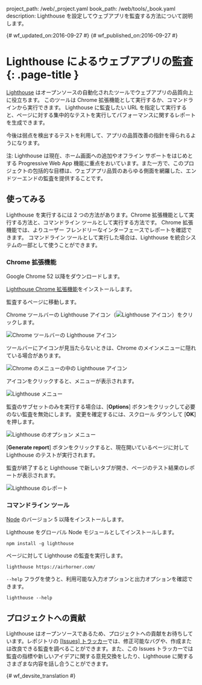 project_path: /web/_project.yaml
book_path: /web/tools/_book.yaml
description: Lighthouse を設定してウェブアプリを監査する方法について説明します。

{# wf_updated_on:2016-09-27 #}
{# wf_published_on:2016-09-27 #}

# Lighthouse によるウェブアプリの監査 {: .page-title }

[Lighthouse](https://github.com/GoogleChrome/lighthouse) はオープンソースの自動化されたツールでウェブアプリの品質向上に役立ちます。
このツールは Chrome 拡張機能として実行するか、コマンドラインから実行できます。
Lighthouse に監査したい URL を指定して実行すると、ページに対する集中的なテストを実行してパフォーマンスに関するレポートを生成できます。

今後は弱点を検出するテストを利用して、アプリの品質改善の指針を得られるようになります。


注: Lighthouse は現在、ホーム画面への追加やオフライン サポートをはじめとする Progressive Web App 機能に重点をおいています。また一方で、このプロジェクトの包括的な目標は、ウェブアプリ品質のあらゆる側面を網羅した、エンドツーエンドの監査を提供することです。

##  使ってみる

Lighthouse を実行するには 2 つの方法があります。Chrome 拡張機能として実行する方法と、コマンドライン ツールとして実行する方法です。
Chrome 拡張機能では、よりユーザー フレンドリーなインターフェースでレポートを確認できます。
コマンドライン ツールとして実行した場合は、Lighthouse を統合システムの一部として使うことができます。


###  Chrome 拡張機能

Google Chrome 52 以降をダウンロードします。

[Lighthouse Chrome 拡張機能](https://chrome.google.com/webstore/detail/lighthouse/blipmdconlkpinefehnmjammfjpmpbjk)をインストールします。

監査するページに移動します。

Chrome ツールバーの Lighthouse アイコン（![Lighthouse アイコン](images/lighthouse-icon-16.png)）をクリックします。


![Chrome ツールバーの Lighthouse アイコン](images/icon-on-toolbar.png)

ツールバーにアイコンが見当たらないときは、Chrome のメインメニューに隠れている場合があります。


![Chrome のメニューの中の Lighthouse アイコン](images/icon-in-menu.png)

アイコンをクリックすると、メニューが表示されます。

![Lighthouse メニュー](images/menu.png)

監査のサブセットのみを実行する場合は、[**Options**] ボタンをクリックして必要のない監査を無効にします。
変更を確定するには、スクロール ダウンして [**OK**] を押します。


![Lighthouse のオプション メニュー](images/options.png)

[**Generate report**] ボタンをクリックすると、現在開いているページに対して Lighthouse のテストが実行されます。


監査が終了すると Lighthouse で新しいタブが開き、ページのテスト結果のレポートが表示されます。


![Lighthouse のレポート](images/report.png)

###  コマンドライン ツール

[Node](https://nodejs.org) のバージョン 5 以降をインストールします。

Lighthouse をグローバル Node モジュールとしてインストールします。

    npm install -g lighthouse

ページに対して Lighthouse の監査を実行します。

    lighthouse https://airhorner.com/

`--help` フラグを使うと、利用可能な入力オプションと出力オプションを確認できます。

    lighthouse --help

##  プロジェクトへの貢献

Lighthouse はオープンソースであるため、プロジェクトへの貢献をお待ちしています。レポジトリの [[Issues] トラッカー](https://github.com/GoogleChrome/lighthouse/issues)では、修正可能なバグや、作成または改良できる監査を調べることができます。また、この Issues トラッカーでは監査の指標や新しいアイデアに関する意見交換をしたり、Lighthouse
に関するさまざまな内容を話し合うことができます。





{# wf_devsite_translation #}
